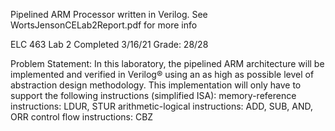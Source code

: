 Pipelined ARM Processor written in Verilog. See WortsJensonCELab2Report.pdf  for more info

ELC 463 Lab 2
Completed 3/16/21
Grade: 28/28

Problem Statement:
In this laboratory, the pipelined ARM architecture will be implemented and verified in Verilog® using an as high as possible level of abstraction design methodology. This implementation will only have to support the following instructions (simplified ISA): 
  memory-reference instructions: LDUR, STUR 
  arithmetic-logical instructions: ADD, SUB, AND, ORR 
  control flow instructions: CBZ 
